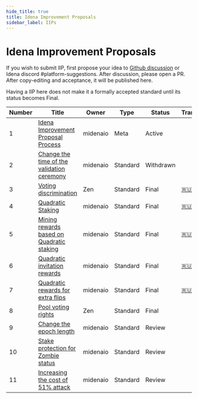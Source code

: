 ```yaml
---
hide_title: true
title: Idena Improvement Proposals
sidebar_label: IIPs
---
```


# Idena Improvement Proposals

If you wish to submit IIP, first propose your idea to [Github discussion](https://github.com/idena-network/idena-docs/discussions) or Idena discord #platform-suggestions.
After discussion, please open a PR. After copy-editing and acceptance, it will be published here.

Having a IIP here does not make it a formally accepted standard until its status becomes Final.

| Number | Title                                                         | Owner    | Type     | Status    | Translations                                |
| ------ | ------------------------------------------------------------- | -------- | -------- | --------- | ------------------------------------------- |
| 1      | [Idena Improvement Proposal Process](/docs/iip/iip-1)         | midenaio | Meta     | Active    |                                             |
| 2      | [Change the time of the validation ceremony](/docs/iip/iip-2) | midenaio | Standard | Withdrawn |                                             |
| 3      | [Voting discrimination](/docs/iip/iip-3)                      | Zen      | Standard | Final     | [🇷🇺](https://medium.com/idena/babf31b65994) |
| 4      | [Quadratic Staking](/docs/iip/iip-4)                          | midenaio | Standard | Final     | [🇷🇺](https://medium.com/idena/b7fd7e8b46e5) |
| 5      | [Mining rewards based on Quadratic staking](/docs/iip/iip-5)  | midenaio | Standard | Final     | [🇷🇺](https://medium.com/idena/fd46e720304)  |
| 6      | [Quadratic invitation rewards](/docs/iip/iip-6)               | midenaio | Standard | Final     | [🇷🇺](https://medium.com/idena/651ade00fcc)  |
| 7      | [Quadratic rewards for extra flips](/docs/iip/iip-7)          | midenaio | Standard | Final     | [🇷🇺](https://medium.com/idena/64561375cd64) |
| 8      | [Pool voting rights](/docs/iip/iip-8)                         | Zen      | Standard | Final     |                                             |
| 9      | [Change the epoch length](/docs/iip/iip-9)                    | midenaio | Standard | Review    |                                             |
| 10     | [Stake protection for Zombie status](/docs/iip/iip-10)        | midenaio | Standard | Review    |                                             |
| 11     | [Increasing the cost of 51% attack](/docs/iip/iip-11)         | midenaio | Standard | Review    |                                             |

